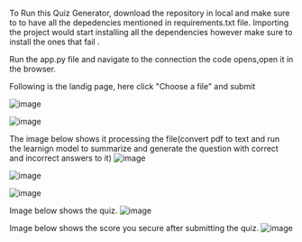 To Run this Quiz Generator, download the repository in local and make sure to to have all the depedencies mentioned in requirements.txt file. Importing the project would start installing all the dependencies
however make sure to install the ones that fail . 

Run the app.py file and navigate to the connection the code opens,open it in the browser. 

Following is the landig page, here click "Choose a file" and submit

![image](https://github.com/user-attachments/assets/b3ecf059-92e4-4b8a-8cae-8ace147d775f)

![image](https://github.com/user-attachments/assets/749b1151-1281-4211-8611-cbb00c83e803)

The image below shows it processing the file(convert pdf to text and run the learnign model to summarize and generate the question with correct and incorrect answers to it)
![image](https://github.com/user-attachments/assets/72cc62e9-e121-49be-a7c7-39efe37c01fa)

![image](https://github.com/user-attachments/assets/c598b9a1-86cc-4e36-a466-670219d98bca)

![image](https://github.com/user-attachments/assets/36deadb7-dbb9-489b-97d2-1dc23a230c1c)

Image below shows the quiz.
![image](https://github.com/user-attachments/assets/7387af43-89c4-46df-b0f9-7df7d3325eeb)

Image below shows the score you secure after submitting the quiz.
![image](https://github.com/user-attachments/assets/c74d05c4-39c5-4816-b534-bb08c1ca6ea7)





